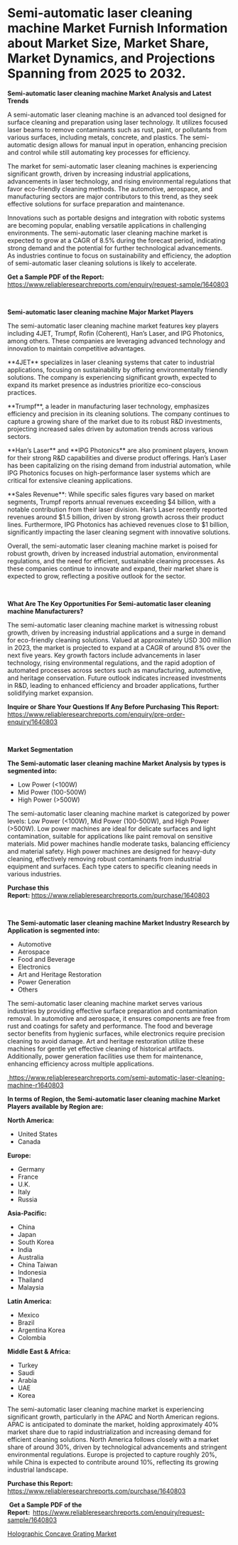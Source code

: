 <p><h1>Semi-automatic laser cleaning machine Market Furnish Information about Market Size, Market Share, Market Dynamics, and Projections Spanning from 2025 to 2032.</h1></p><p><strong>Semi-automatic laser cleaning machine Market Analysis and Latest Trends</strong></p>
<p><p>A semi-automatic laser cleaning machine is an advanced tool designed for surface cleaning and preparation using laser technology. It utilizes focused laser beams to remove contaminants such as rust, paint, or pollutants from various surfaces, including metals, concrete, and plastics. The semi-automatic design allows for manual input in operation, enhancing precision and control while still automating key processes for efficiency.</p><p>The market for semi-automatic laser cleaning machines is experiencing significant growth, driven by increasing industrial applications, advancements in laser technology, and rising environmental regulations that favor eco-friendly cleaning methods. The automotive, aerospace, and manufacturing sectors are major contributors to this trend, as they seek effective solutions for surface preparation and maintenance. </p><p>Innovations such as portable designs and integration with robotic systems are becoming popular, enabling versatile applications in challenging environments. The semi-automatic laser cleaning machine market is expected to grow at a CAGR of 8.5% during the forecast period, indicating strong demand and the potential for further technological advancements. As industries continue to focus on sustainability and efficiency, the adoption of semi-automatic laser cleaning solutions is likely to accelerate.</p></p>
<p><strong>Get a Sample PDF of the Report:&nbsp;</strong> <a href="https://www.reliableresearchreports.com/enquiry/request-sample/1640803?utm_campaign=3090&utm_medium=2&utm_source=Github&utm_content=ia&utm_term=23032025&utm_id=semi-automatic-laser-cleaning-machine">https://www.reliableresearchreports.com/enquiry/request-sample/1640803</a></p>
<p>&nbsp;</p>
<p><strong>Semi-automatic laser cleaning machine Major Market Players</strong></p>
<p><p>The semi-automatic laser cleaning machine market features key players including 4JET, Trumpf, Rofin (Coherent), Han’s Laser, and IPG Photonics, among others. These companies are leveraging advanced technology and innovation to maintain competitive advantages.</p><p>**4JET** specializes in laser cleaning systems that cater to industrial applications, focusing on sustainability by offering environmentally friendly solutions. The company is experiencing significant growth, expected to expand its market presence as industries prioritize eco-conscious practices.</p><p>**Trumpf**, a leader in manufacturing laser technology, emphasizes efficiency and precision in its cleaning solutions. The company continues to capture a growing share of the market due to its robust R&D investments, projecting increased sales driven by automation trends across various sectors.</p><p>**Han’s Laser** and **IPG Photonics** are also prominent players, known for their strong R&D capabilities and diverse product offerings. Han’s Laser has been capitalizing on the rising demand from industrial automation, while IPG Photonics focuses on high-performance laser systems which are critical for extensive cleaning applications.</p><p>**Sales Revenue**: While specific sales figures vary based on market segments, Trumpf reports annual revenues exceeding $4 billion, with a notable contribution from their laser division. Han’s Laser recently reported revenues around $1.5 billion, driven by strong growth across their product lines. Furthermore, IPG Photonics has achieved revenues close to $1 billion, significantly impacting the laser cleaning segment with innovative solutions.</p><p>Overall, the semi-automatic laser cleaning machine market is poised for robust growth, driven by increased industrial automation, environmental regulations, and the need for efficient, sustainable cleaning processes. As these companies continue to innovate and expand, their market share is expected to grow, reflecting a positive outlook for the sector.</p></p>
<p>&nbsp;</p>
<p><strong>What Are The Key Opportunities For Semi-automatic laser cleaning machine Manufacturers?</strong></p>
<p><p>The semi-automatic laser cleaning machine market is witnessing robust growth, driven by increasing industrial applications and a surge in demand for eco-friendly cleaning solutions. Valued at approximately USD 300 million in 2023, the market is projected to expand at a CAGR of around 8% over the next five years. Key growth factors include advancements in laser technology, rising environmental regulations, and the rapid adoption of automated processes across sectors such as manufacturing, automotive, and heritage conservation. Future outlook indicates increased investments in R&D, leading to enhanced efficiency and broader applications, further solidifying market expansion.</p></p>
<p><strong>Inquire or Share Your Questions If Any Before Purchasing This Report:</strong> <a href="https://www.reliableresearchreports.com/enquiry/pre-order-enquiry/1640803?utm_campaign=3090&utm_medium=2&utm_source=Github&utm_content=ia&utm_term=23032025&utm_id=semi-automatic-laser-cleaning-machine">https://www.reliableresearchreports.com/enquiry/pre-order-enquiry/1640803</a></p>
<p>&nbsp;</p>
<p><strong>Market Segmentation</strong></p>
<p><strong>The Semi-automatic laser cleaning machine Market Analysis by types is segmented into:</strong></p>
<p><ul><li>Low Power (<100W)</li><li>Mid Power (100-500W)</li><li>High Power (>500W)</li></ul></p>
<p><p>The semi-automatic laser cleaning machine market is categorized by power levels: Low Power (<100W), Mid Power (100-500W), and High Power (>500W). Low power machines are ideal for delicate surfaces and light contamination, suitable for applications like paint removal on sensitive materials. Mid power machines handle moderate tasks, balancing efficiency and material safety. High power machines are designed for heavy-duty cleaning, effectively removing robust contaminants from industrial equipment and surfaces. Each type caters to specific cleaning needs in various industries.</p></p>
<p><strong>Purchase this Report:&nbsp;</strong><a href="https://www.reliableresearchreports.com/purchase/1640803?utm_campaign=3090&utm_medium=2&utm_source=Github&utm_content=ia&utm_term=23032025&utm_id=semi-automatic-laser-cleaning-machine">https://www.reliableresearchreports.com/purchase/1640803</a></p>
<p>&nbsp;</p>
<p><strong>The Semi-automatic laser cleaning machine Market Industry Research by Application is segmented into:</strong></p>
<p><ul><li>Automotive</li><li>Aerospace</li><li>Food and Beverage</li><li>Electronics</li><li>Art and Heritage Restoration</li><li>Power Generation</li><li>Others</li></ul></p>
<p><p>The semi-automatic laser cleaning machine market serves various industries by providing effective surface preparation and contamination removal. In automotive and aerospace, it ensures components are free from rust and coatings for safety and performance. The food and beverage sector benefits from hygienic surfaces, while electronics require precision cleaning to avoid damage. Art and heritage restoration utilize these machines for gentle yet effective cleaning of historical artifacts. Additionally, power generation facilities use them for maintenance, enhancing efficiency across multiple applications.</p></p>
<p><a href="https://www.reliableresearchreports.com/semi-automatic-laser-cleaning-machine-r1640803?utm_campaign=3090&utm_medium=2&utm_source=Github&utm_content=ia&utm_term=23032025&utm_id=semi-automatic-laser-cleaning-machine">&nbsp;https://www.reliableresearchreports.com/semi-automatic-laser-cleaning-machine-r1640803</a></p>
<p><strong>In terms of Region, the Semi-automatic laser cleaning machine Market Players available by Region are:</strong></p>
<p>
    <p> <strong> North America: </strong>
        <ul>
            <li>United States</li>
            <li>Canada</li>
        </ul>
        </p> 
    <p> <strong> Europe: </strong>
        <ul>
            <li>Germany</li>
            <li>France</li>
            <li>U.K.</li>
            <li>Italy</li>
            <li>Russia</li>
        </ul>
        </p> 
    <p> <strong> Asia-Pacific: </strong>
        <ul>
            <li>China</li>
            <li>Japan</li>
            <li>South Korea</li>
            <li>India</li>
            <li>Australia</li>
            <li>China Taiwan</li>
            <li>Indonesia</li>
            <li>Thailand</li>
            <li>Malaysia</li>
        </ul>
        </p> 
    <p> <strong> Latin America: </strong>
        <ul>
            <li>Mexico</li>
            <li>Brazil</li>
            <li>Argentina Korea</li>
            <li>Colombia</li>
        </ul>
        </p> 
    <p> <strong> Middle East & Africa: </strong>
        <ul>
            <li>Turkey</li>
            <li>Saudi</li>
            <li>Arabia</li>
            <li>UAE</li>
            <li>Korea</li>
        </ul>
    </p>
    </p>
<p><p>The semi-automatic laser cleaning machine market is experiencing significant growth, particularly in the APAC and North American regions. APAC is anticipated to dominate the market, holding approximately 40% market share due to rapid industrialization and increasing demand for efficient cleaning solutions. North America follows closely with a market share of around 30%, driven by technological advancements and stringent environmental regulations. Europe is projected to capture roughly 20%, while China is expected to contribute around 10%, reflecting its growing industrial landscape.</p></p>
<p><strong>Purchase this Report: </strong><a href="https://www.reliableresearchreports.com/purchase/1640803?utm_campaign=3090&utm_medium=2&utm_source=Github&utm_content=ia&utm_term=23032025&utm_id=semi-automatic-laser-cleaning-machine">https://www.reliableresearchreports.com/purchase/1640803</a></p>
<p>&nbsp;<strong>Get a Sample PDF of the Report:&nbsp;&nbsp;</strong><a href="https://www.reliableresearchreports.com/enquiry/request-sample/1640803?utm_campaign=3090&utm_medium=2&utm_source=Github&utm_content=ia&utm_term=23032025&utm_id=semi-automatic-laser-cleaning-machine">https://www.reliableresearchreports.com/enquiry/request-sample/1640803</a></p>
<p><strong></strong></p>
<p><p><a href="https://github.com/donkalucine10/Market-Research-Report-List-1/blob/main/holographic-concave-grating-market.md?utm_campaign=3090&utm_medium=2&utm_source=Github&utm_content=ia&utm_term=23032025&utm_id=semi-automatic-laser-cleaning-machine">Holographic Concave Grating Market</a></p></p>